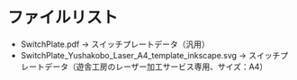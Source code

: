 # ファイルリスト
- SwitchPlate.pdf -> スイッチプレートデータ（汎用）
- SwitchPlate_Yushakobo_Laser_A4_template_inkscape.svg -> スイッチプレートデータ（遊舎工房のレーザー加工サービス専用、サイズ：A4）
